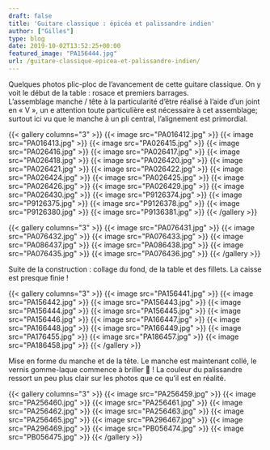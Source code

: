 ```yaml
---
draft: false
title: 'Guitare classique : épicéa et palissandre indien'
author: ["Gilles"]
type: blog
date: 2019-10-02T13:52:25+00:00
featured_image: "PA156444.jpg"
url: /guitare-classique-epicea-et-palissandre-indien/
---
```

Quelques photos plic-ploc de l&rsquo;avancement de cette guitare classique. On y voit le début de la table : rosace et premiers barrages.  
L&rsquo;assemblage manche / tête à la particularité d&rsquo;être réalisé à l&rsquo;aide d&rsquo;un joint en « V », un e attention toute particulière est nécessaire à cet assemblage; surtout ici vu que le manche à un pli central, l’alignement est primordial.

{{< gallery columns="3" >}}
  {{< image src="PA016412.jpg" >}}
  {{< image src="PA016413.jpg" >}}
  {{< image src="PA026415.jpg" >}}
  {{< image src="PA026416.jpg" >}}
  {{< image src="PA026417.jpg" >}}
  {{< image src="PA026418.jpg" >}}
  {{< image src="PA026420.jpg" >}}
  {{< image src="PA026421.jpg" >}}
  {{< image src="PA026422.jpg" >}}
  {{< image src="PA026424.jpg" >}}
  {{< image src="PA026425.jpg" >}}
  {{< image src="PA026426.jpg" >}}
  {{< image src="PA026429.jpg" >}}
  {{< image src="PA026430.jpg" >}}
  {{< image src="P9126374.jpg" >}}
  {{< image src="P9126375.jpg" >}}
  {{< image src="P9126378.jpg" >}}
  {{< image src="P9126380.jpg" >}}
  {{< image src="P9136381.jpg" >}}
{{< /gallery >}}

{{< gallery columns="3" >}}
  {{< image src="PA076431.jpg" >}}
  {{< image src="PA076432.jpg" >}}
  {{< image src="PA076433.jpg" >}}
  {{< image src="PA086437.jpg" >}}
  {{< image src="PA086438.jpg" >}}
  {{< image src="PA076435.jpg" >}}
  {{< image src="PA076436.jpg" >}}
{{< /gallery >}}

Suite de la construction : collage du fond, de la table et des fillets. La caisse est presque finie ! 

{{< gallery columns="3" >}}
  {{< image src="PA156441.jpg" >}}
  {{< image src="PA156442.jpg" >}}
  {{< image src="PA156443.jpg" >}}
  {{< image src="PA156444.jpg" >}}
  {{< image src="PA156445.jpg" >}}
  {{< image src="PA156446.jpg" >}}
  {{< image src="PA166447.jpg" >}}
  {{< image src="PA166448.jpg" >}}
  {{< image src="PA166449.jpg" >}}
  {{< image src="PA176455.jpg" >}}
  {{< image src="PA186457.jpg" >}}
  {{< image src="PA186458.jpg" >}}
{{< /gallery >}}

Mise en forme du manche et de la tête. Le manche est maintenant collé, le vernis gomme-laque commence à briller 🙂 ! La couleur du palissandre ressort un peu plus clair sur les photos que ce qu&rsquo;il est en réalité.

{{< gallery columns="3" >}}
  {{< image src="PA256459.jpg" >}}
  {{< image src="PA256460.jpg" >}}
  {{< image src="PA256461.jpg" >}}
  {{< image src="PA256462.jpg" >}}
  {{< image src="PA256463.jpg" >}}
  {{< image src="PA256465.jpg" >}}
  {{< image src="PA296467.jpg" >}}
  {{< image src="PA296469.jpg" >}}
  {{< image src="PB056474.jpg" >}}
  {{< image src="PB056475.jpg" >}}
{{< /gallery >}}